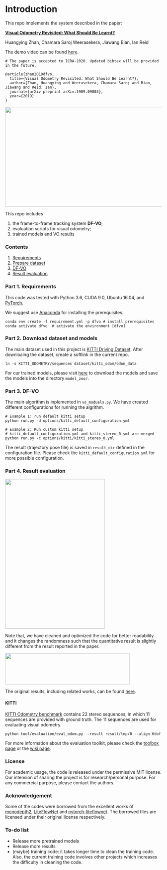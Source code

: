 # Introduction

This repo implements the system described in the paper:

[**Visual Odometry Revisited: What Should Be Learnt?** 
](https://arxiv.org/abs/1909.09803) 

Huangying Zhan, Chamara Saroj Weerasekera, Jiawang Bian, Ian Reid

The demo video can be found [here](https://www.youtube.com/watch?v=Nl8mFU4SJKY).

```
# The paper is accepted to ICRA-2020. Updated bibtex will be provided in the future.

@article{zhan2019dfvo,
  title={Visual Odometry Revisited: What Should Be Learnt?},
  author={Zhan, Huangying and Weerasekera, Chamara Saroj and Bian, Jiawang and Reid, Ian},
  journal={arXiv preprint arXiv:1909.09803},
  year={2019}
}
```

<img src='misc/dfvo_eg.gif' width=640 height=320>

This repo includes
1. the frame-to-frame tracking system **DF-VO**;
2. evaluation scripts for visual odometry; 
3. trained models and VO results


### Contents
1. [Requirements](#part-1-requirements)
2. [Prepare dataset](#part-2-download-dataset-and-models)
3. [DF-VO](#part-3-DF-VO)
4. [Result evaluation](#part-4-result-evaluation)


### Part 1. Requirements

This code was tested with Python 3.6, CUDA 9.0, Ubuntu 16.04, and [PyTorch](https://pytorch.org/).

We suggest use [Anaconda](https://www.anaconda.com/distribution/) for installing the prerequisites.

```
conda env create -f requirement.yml -p dfvo # install prerequisites
conda activate dfvo  # activate the environment [dfvo]
```

### Part 2. Download dataset and models

The main dataset used in this project is [KITTI Driving Dataset](http://www.cvlibs.net/datasets/kitti/eval_odometry.php). After downloaing the dataset, create a softlink in the current repo.
```
ln -s KITTI_ODOMETRY/sequences dataset/kitti_odom/odom_data
```

For our trained models, please visit [here](https://www.dropbox.com/sh/9by21564eb0xloh/AABHFMlWd_ja14c5wU4R1KUua?dl=0) to download the models and save the models into the directory `model_zoo/`.

### Part 3. DF-VO
The main algorithm is inplemented in `vo_moduels.py`.
We have created different configurations for running the algrithm.

``` 
# Example 1: run default kitti setup
python run.py -d options/kitti_default_configuration.yml  

# Example 2: Run custom kitti setup
# kitti_default_configuration.yml and kitti_stereo_0.yml are merged
python run.py -c options/kitti/kitti_stereo_0.yml  
```

The result (trajectory pose file) is saved in `result_dir` defined in the configuration file.
Please check the `kitti_default_configuration.yml` for more possible configuration.

### Part 4. Result evaluation
<img src='misc/dfvo_result.png' width=320 height=480>

Note that, we have cleaned and optimized the code for better readability and it changes the randomness such that the quantitative result is slightly different from the result reported in the paper. 

<img src='misc/dfvo_result2.png' width=400 height=100>

The original results, including related works, can be found [here](https://www.dropbox.com/sh/u7x3rt4lz6zx8br/AADshjd33Q3TLCy2stKt6qpJa?dl=0).

#### KITTI
[KITTI Odometry benchmark](http://www.cvlibs.net/datasets/kitti/eval_odometry.php) contains 22 stereo sequences, in which 11 sequences are provided with ground truth. The 11 sequences are used for evaluating visual odometry. 

```
python tool/evaluation/eval_odom.py --result result/tmp/0 --align 6dof
```

For more information about the evaluation toolkit, please check the [toolbox page](https://github.com/Huangying-Zhan/kitti_odom_eval) or the [wiki page](https://github.com/Huangying-Zhan/DF-VO/wiki).


### License
For academic usage, the code is released under the permissive MIT license. Our intension of sharing the project is for research/personal purpose. For any commercial purpose, please contact the authors. 


### Acknowledgement
Some of the codes were borrowed from the excellent works of [monodepth2](https://github.com/nianticlabs/monodepth2), [LiteFlowNet](https://github.com/twhui/LiteFlowNet) and [pytorch-liteflownet](https://github.com/sniklaus/pytorch-liteflownet). The borrowed files are licensed under their original license respectively.

### To-do list
- Release more pretrained models
- Release more results
- (maybe) training code: it takes longer time to clean the training code. Also, the current training code involves other projects which increases the difficulty in cleaning the code.
